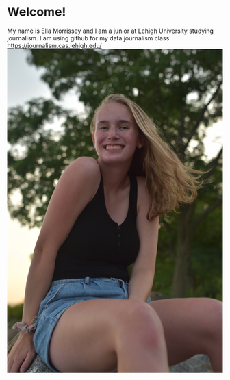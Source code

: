 #  Welcome!
My name is Ella Morrissey and I am a junior at Lehigh University studying journalism. I am using github for my data journalism class.
https://journalism.cas.lehigh.edu/
![profile pic](https://github.com/ellamorrissey/ellamorrissey.github.io/blob/main/IMG_0031.JPG?raw=true)
